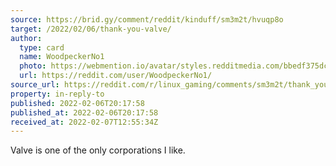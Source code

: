 ```yaml
---
source: https://brid.gy/comment/reddit/kinduff/sm3m2t/hvuqp8o
target: /2022/02/06/thank-you-valve/
author:
  type: card
  name: WoodpeckerNo1
  photo: https://webmention.io/avatar/styles.redditmedia.com/bbedf375dc3f98e45b5d6aebe0dd92b2ac4d2e1b7a989f6e48cee5e2be0071eb.png
  url: https://reddit.com/user/WoodpeckerNo1/
source_url: https://reddit.com/r/linux_gaming/comments/sm3m2t/thank_you_valve/hvuqp8o/
property: in-reply-to
published: 2022-02-06T20:17:58
published_at: 2022-02-06T20:17:58
received_at: 2022-02-07T12:55:34Z
---
```


Valve is one of the only corporations I like.